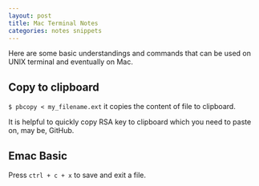 ```yaml
---
layout: post
title: Mac Terminal Notes
categories: notes snippets
---
```


Here are some basic understandings and commands that can be used on UNIX terminal and eventually on Mac. 


## Copy to clipboard
`$ pbcopy < my_filename.ext` it copies the content of file to clipboard.

It is helpful to quickly copy RSA key to clipboard which you need to paste on, may be, GitHub.

## Emac Basic
Press `ctrl + c + x` to save and exit a file.
